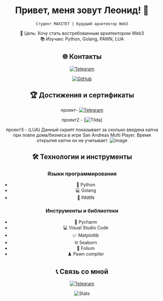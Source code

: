 <div align="center">

# Привет, меня зовут Леонид! 👋  
`Студент MAXITET | Будущий архитектор Web3`


🧭 Цель: Хочу стать востребованным архитектором Web3  
📚 Изучаю: Python, Golang, PAWN, LUA

<!-- Добавьте раздел контактов -->
## 🌐 Контакты

[![Telegram](https://img.shields.io/badge/-@mwqiil-0088cc?style=flat&logo=telegram)](https://t.me/mwqiil)

[![GitHub](https://img.shields.io/badge/-mwqiil-181717?style=flat&logo=github)](https://github.com/mwqiil)

<!-- Добавьте достижения и технологии -->
## 🏆 Достижения и сертификаты
проект- [![Telegram](https://img.shields.io/badge/-@mwqiil-0088cc?style=flat&logo=telegram)](https://t.me/lmayorov_bot)

проект2 - [![Tilda](https://medzone.tilda.ws/#rec960939911)]

проект3 - (LUA) Данный скрипт показывает за сколько введена капча при ловле дома/бизнеса в игре San Andreas Multi Player.
Время открытия капчи он не учитывает.
![image](https://github.com/user-attachments/assets/c66433c3-7798-406d-af81-d4ca7f98ac61)



<!-- Здесь можно добавить ваши достижения, если они есть -->

## 🛠️ Технологии и инструменты

### Языки программирования
- 🐍 Python
- 💻 Golang
- 🔄 PAWN

### Инструменты и библиотеки
- 🐾 Pycharm
- 💻 Visual Studio Code
- 📈 Matplotlib
- 🌐 Seaborn
- 📍 Folium
- ♟️ Pawn compiler
## 📞 Связь со мной
[![Telegram](https://img.shields.io/badge/-Telegram-0088cc?style=flat&logo=telegram)](https://t.me/mwqiil)

<!-- Добавьте статистику -->
![Stats](https://github-readme-stats.vercel.app/api?username=mwqiil&show_icons=true&theme=radical)

</div>
